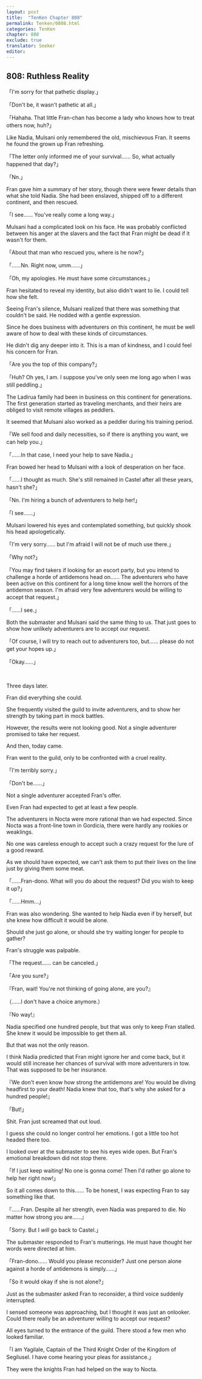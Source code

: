 ```yaml
---
layout: post
title:  "TenKen Chapter 808"
permalink: Tenken/0808.html
categories: TenKen
chapter: 808
exclude: true
translator: Seeker
editor: 
---
```

<h2>808: Ruthless Reality</h2>

「I'm sorry for that pathetic display.」

「Don't be, it wasn't pathetic at all.」

「Hahaha. That little Fran-chan has become a lady who knows how to treat others now, huh?」

Like Nadia, Mulsani only remembered the old, mischievous Fran. It seems he found the grown up Fran refreshing.

「The letter only informed me of your survival…… So, what actually happened that day?」

「Nn.」

Fran gave him a summary of her story, though there were fewer details than what she told Nadia. She had been enslaved, shipped off to a different continent, and then rescued.

「I see…… You've really come a long way.」

Mulsani had a complicated look on his face. He was probably conflicted between his anger at the slavers and the fact that Fran might be dead if it wasn't for them.

「About that man who rescued you, where is he now?」

「……Nn. Right now, umm……」

「Oh, my apologies. He must have some circumstances.」

Fran hesitated to reveal my identity, but also didn't want to lie. I could tell how she felt.

Seeing Fran's silence, Mulsani realized that there was something that couldn't be said. He nodded with a gentle expression.

Since he does business with adventurers on this continent, he must be well aware of how to deal with these kinds of circumstances.

He didn't dig any deeper into it. This is a man of kindness, and I could feel his concern for Fran.

「Are you the top of this company?」

「Huh? Oh yes, I am. I suppose you've only seen me long ago when I was still peddling.」

The Ladirua family had been in business on this continent for generations. The first generation started as traveling merchants, and their heirs are obliged to visit remote villages as peddlers.

It seemed that Mulsani also worked as a peddler during his training period.

「We sell food and daily necessities, so if there is anything you want, we can help you.」

「……In that case, I need your help to save Nadia.」

Fran bowed her head to Mulsani with a look of desperation on her face.

「……I thought as much. She's still remained in Castel after all these years, hasn't she?」

「Nn. I'm hiring a bunch of adventurers to help her!」

「I see……」

Mulsani lowered his eyes and contemplated something, but quickly shook his head apologetically.

「I'm very sorry…… but I'm afraid I will not be of much use there.」

「Why not?」

「You may find takers if looking for an escort party, but you intend to challenge a horde of antidemons head on…… The adventurers who have been active on this continent for a long time know well the horrors of the antidemon season. I'm afraid very few adventurers would be willing to accept that request.」

「……I see.」

Both the submaster and Mulsani said the same thing to us. That just goes to show how unlikely adventurers are to accept our request.

「Of course, I will try to reach out to adventurers too, but…… please do not get your hopes up.」

「Okay……」

<br>

Three days later.

Fran did everything she could.

She frequently visited the guild to invite adventurers, and to show her strength by taking part in mock battles.

However, the results were not looking good. Not a single adventurer promised to take her request.

And then, today came.

Fran went to the guild, only to be confronted with a cruel reality.

「I'm terribly sorry.」

「Don't be……」

Not a single adventurer accepted Fran's offer.

Even Fran had expected to get at least a few people.

The adventurers in Nocta were more rational than we had expected. Since Nocta was a front-line town in Gordicia, there were hardly any rookies or weaklings.

No one was careless enough to accept such a crazy request for the lure of a good reward.

As we should have expected, we can't ask them to put their lives on the line just by giving them some meat.

「……Fran-dono. What will you do about the request? Did you wish to keep it up?」

「……Hmm…」

Fran was also wondering. She wanted to help Nadia even if by herself, but she knew how difficult it would be alone.

Should she just go alone, or should she try waiting longer for people to gather?

Fran's struggle was palpable.

「The request…… can be canceled.」

「Are you sure?」

『Fran, wait! You're not thinking of going alone, are you?』

（……I don't have a choice anymore.）

『No way!』

Nadia specified one hundred people, but that was only to keep Fran stalled. She knew it would be impossible to get them all.

But that was not the only reason.

I think Nadia predicted that Fran might ignore her and come back, but it would still increase her chances of survival with more adventurers in tow. That was supposed to be her insurance.

『We don't even know how strong the antidemons are! You would be diving headfirst to your death! Nadia knew that too, that's why she asked for a hundred people!』

「But!」

Shit. Fran just screamed that out loud.

I guess she could no longer control her emotions. I got a little too hot headed there too.

I looked over at the submaster to see his eyes wide open. But Fran's emotional breakdown did not stop there.

「If I just keep waiting! No one is gonna come! Then I'd rather go alone to help her right now!」

So it all comes down to this…… To be honest, I was expecting Fran to say something like that.

『……Fran. Despite all her strength, even Nadia was prepared to die. No matter how strong you are……』

「Sorry. But I *will* go back to Castel.」

The submaster responded to Fran's mutterings. He must have thought her words were directed at him.

「Fran-dono…… Would you please reconsider? Just one person alone against a horde of antidemons is simply……」

「So it would okay if she is not alone?」

Just as the submaster asked Fran to reconsider, a third voice suddenly interrupted.

I sensed someone was approaching, but I thought it was just an onlooker. Could there really be an adventurer willing to accept our request?

All eyes turned to the entrance of the guild. There stood a few men who looked familiar.

「I am Yagilale, Captain of the Third Knight Order of the Kingdom of Segilusel. I have come hearing your pleas for assistance.」

They were the knights Fran had helped on the way to Nocta.



